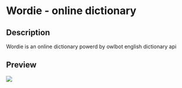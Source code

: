 # Wordie - online dictionary

## Description

Wordie is an online dictionary powerd by owlbot english dictionary api

## Preview

<img src="https://user-images.githubusercontent.com/91461938/208255125-c838e019-fc6e-4fef-9355-6a5ec5901828.gif">
